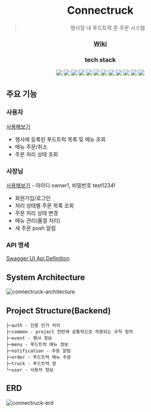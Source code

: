 <div align=center>

# Connectruck

> 행사장 내 푸드트럭 존 주문 시스템

### [Wiki](https://github.com/YJGwon/connectruck/wiki)

### tech stack

<img src="https://img.shields.io/badge/Java-red?logo=openjdk">
<img src="https://img.shields.io/badge/Spring Boot-6DB33F?logo=springboot&logoColor=white">
<img src="https://img.shields.io/badge/MySQL-4479A1?logo=mysql&logoColor=white">
<img src="https://img.shields.io/badge/Flyway-CC0200?logo=flyway&logoColor=white">
<img src="https://img.shields.io/badge/Firebase Clound Messaging-FFCA28?logo=firebase&logoColor=black">
<img src="https://img.shields.io/badge/Swagger-85EA2D?logo=swagger&logoColor=black">
<img src="https://img.shields.io/badge/JavaScript-F7DF1E?logo=javascript&logoColor=black">
<img src="https://img.shields.io/badge/React-61DAFB?logo=react&logoColor=black">
<img src="https://img.shields.io/badge/Mui-007FFF?logo=mui&logoColor=white">
<img src="https://img.shields.io/badge/Amazone EC2-FF9900?logo=amazonec2&logoColor=white">
<img src="https://img.shields.io/badge/Nginx-009639?logo=nginx&logoColor=white">
<img src="https://img.shields.io/badge/Github Actions-2088FF?logo=githubactions&logoColor=white">

</div>

## 주요 기능

### 사용자

[사용해보기](https://connectruck.site/events/1)

- 행사에 등록된 푸드트럭 목록 및 메뉴 조회
- 메뉴 주문/취소
- 주문 처리 상태 조회

### 사장님

[사용해보기](https://connectruck.site/owner) - 아이디 owner1, 비밀번호 test1234!

- 회원가입/로그인
- 처리 상태별 주문 목록 조회
- 주문 처리 상태 변경
- 메뉴 관리(품절 처리)
- 새 주문 push 알림

### API 명세

[Swagger UI Api Definition](https://connectruck.site/swagger-ui/index.html)


## System Architecture

![connectruck-architecture](https://github.com/YJGwon/connectruck/assets/89305335/4951218b-c545-4d56-baf2-9e12fce8c5c1)

## Project Structure(Backend)

```plain text
├─auth - 인증 인가 처리
├─common - project 전반에 공통적으로 적용되는 규칙 정의
├─event - 행사 정보
├─menu - 푸드트럭 메뉴 정보
├─notification - 주문 알림
├─order - 푸드트럭 메뉴 주문
├─truck - 푸드트럭 정
└─user - 사용자 정보
```

## ERD

![connectruck-erd](https://github.com/YJGwon/connectruck/assets/89305335/f8a05fa2-db78-4079-886e-9f82be3ff88d)

